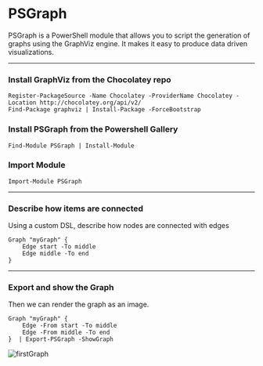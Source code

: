 # PSGraph

PSGraph is a PowerShell module that allows you to script the generation of graphs using the GraphViz engine. It makes it easy to produce data driven visualizations.

---
### Install GraphViz from the Chocolatey repo

    Register-PackageSource -Name Chocolatey -ProviderName Chocolatey -Location http://chocolatey.org/api/v2/
    Find-Package graphviz | Install-Package -ForceBootstrap

### Install PSGraph from the Powershell Gallery

    Find-Module PSGraph | Install-Module

### Import Module

    Import-Module PSGraph

---

### Describe how items are connected

Using a custom DSL, describe how nodes are connected with edges

    Graph "myGraph" {
        Edge start -To middle
        Edge middle -To end
    }

---

### Export and show the Graph

Then we can render the graph as an image.

    Graph "myGraph" {
        Edge -From start -To middle
        Edge -From middle -To end
    }  | Export-PSGraph -ShowGraph


![firstGraph](http://psgraph.readthedocs.io/en/latest/images/firstGraph.png)
